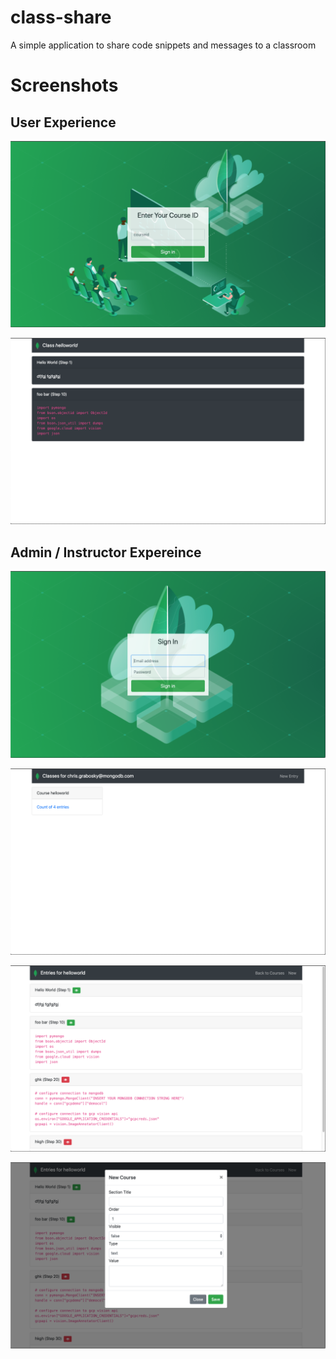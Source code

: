 # class-share

A simple application to share code snippets and messages to a classroom

# Screenshots

## User Experience
![](Screenshots/ss_user01.png)

![](Screenshots/ss_user02.png)

## Admin / Instructor Expereince
![](Screenshots/ss_admin01.png)

![](Screenshots/ss_admin02.png)

![](Screenshots/ss_admin03.png)

![](Screenshots/ss_admin04.png)